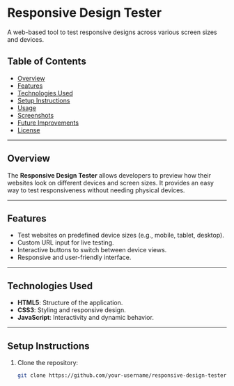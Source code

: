 # Responsive Design Tester

A web-based tool to test responsive designs across various screen sizes and devices.

## Table of Contents
- [Overview](#overview)
- [Features](#features)
- [Technologies Used](#technologies-used)
- [Setup Instructions](#setup-instructions)
- [Usage](#usage)
- [Screenshots](#screenshots)
- [Future Improvements](#future-improvements)
- [License](#license)

---

## Overview
The **Responsive Design Tester** allows developers to preview how their websites look on different devices and screen sizes. It provides an easy way to test responsiveness without needing physical devices.

---

## Features
- Test websites on predefined device sizes (e.g., mobile, tablet, desktop).
- Custom URL input for live testing.
- Interactive buttons to switch between device views.
- Responsive and user-friendly interface.

---

## Technologies Used
- **HTML5**: Structure of the application.
- **CSS3**: Styling and responsive design.
- **JavaScript**: Interactivity and dynamic behavior.

---

## Setup Instructions
1. Clone the repository:
   ```bash
   git clone https://github.com/your-username/responsive-design-tester.git
